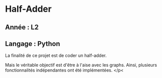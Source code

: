 <h1> Half-Adder </h1>

<h2> Année : L2 </h2>
<h2> Langage : Python </h2>

<p>
La finalité de ce projet est de coder un half-adder.

Mais le véritable objectif est d'être à l'aise avec les graphs.
Ainsi, plusieurs fonctionnalités indépendantes ont été implémentées.
</p<
